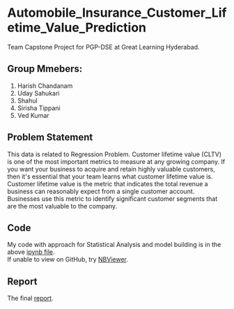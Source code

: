 # Automobile_Insurance_Customer_Lifetime_Value_Prediction
Team Capstone Project for PGP-DSE at Great Learning Hyderabad.

## Group Mmebers:
1. Harish Chandanam
2. Uday Sahukari
3. Shahul 
4. Sirisha Tippani
5. Ved Kumar

## Problem Statement
This data is related to Regression Problem. Customer lifetime value (CLTV) is one of the most important metrics to measure at any growing company. If you want your business to acquire and retain highly valuable customers, then it's essential that your team learns what customer lifetime value is. Customer lifetime value is the metric that indicates the total revenue a business can reasonably expect from a single customer account. Businesses use this metric to identify significant customer segments that are the most valuable to the company.


## Code
My code with approach for Statistical Analysis and model building is in the above [ipynb file](Capstone_Project_CLTV_.ipynb).  
If unable to view on GitHub, try [NBViewer](https://nbviewer.jupyter.org/github/Uday-Sahu/Automobile_Insurance_Customer_Lifetime_Value_Prediction/blob/master/Capstone_Project_CLTV_.ipynb).

## Report
The final [report](Auto_Insurance_Analysis_G8_FINAL_Report.docx).
